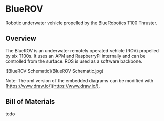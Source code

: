 # BlueROV

Robotic underwater vehicle propelled by the BlueRobotics T100 Thruster.

## Overview

The BlueROV is an underwater remotely operated vehicle (ROV) propelled by six T100s. It uses an APM and RaspberryPi internally and can be controlled from the surface. ROS is used as a software backbone.

![BlueROV Schematic](BlueROV Schematic.jpg)

Note: The xml version of the embedded diagrams can be modified with [https://www.draw.io/](https://www.draw.io/).

## Bill of Materials

todo
